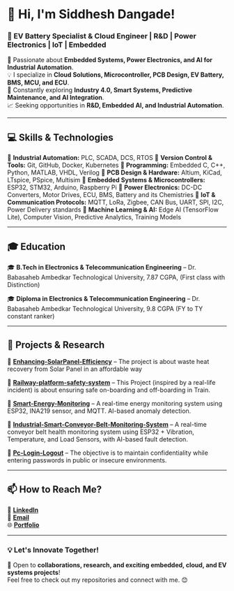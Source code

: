 # 👋 Hi, I'm Siddhesh Dangade!  
### 🚀 EV Battery Specialist & Cloud Engineer | R&D | Power Electronics | IoT | Embedded

🔬 Passionate about **Embedded Systems, Power Electronics, and AI for Industrial Automation**.  
💡 I specialize in **Cloud Solutions, Microcontroller, PCB Design, EV Battery, BMS, MCU, and ECU**.  
🔧 Constantly exploring **Industry 4.0, Smart Systems, Predictive Maintenance, and AI Integration**.  
📈 Seeking opportunities in **R&D, Embedded AI, and Industrial Automation**.  

---

## 💻 **Skills & Technologies**
🔹 **Industrial Automation:** PLC, SCADA, DCS, RTOS
🔹 **Version Control & Tools:** Git, GitHub, Docker, Kubernetes
🔹 **Programming:** Embedded C, C++, Python, MATLAB, VHDL, Verilog
🔹 **PCB Design & Hardware:** Altium, KiCad, LTspice, PSpice, Multisim
🔹 **Embedded Systems & Microcontrollers:** ESP32, STM32, Arduino, Raspberry Pi
🔹 **Power Electronics:** DC-DC Converters, Motor Drives, ECU, BMS, Battery and its Chemistries
🔹 **IoT & Communication Protocols:** MQTT, LoRa, Zigbee, CAN Bus, UART, SPI, I2C, Power Delivery standards
🔹 **Machine Learning & AI:** Edge AI (TensorFlow Lite), Computer Vision, Predictive Analytics, Training Models

---

## 🎓 **Education**  
🎓 **B.Tech in Electronics & Telecommunication Engineering** – Dr. Babasaheb Ambedkar Technological University, 7.87 CGPA, (First class with Distinction)

🎓 **Diploma in Electronics & Telecommunication Engineering** – Dr. Babasaheb Ambedkar Technological University, 9.8 CGPA (FY to TY constant ranker)

---

## 📂 **Projects & Research**  
🔸 [**Enhancing-SolarPanel-Efficiency**](https://github.com/sidortal/Enhancing-SolarPanel-Efficiency) – The project is about waste heat recovery from Solar Panel in an affordable way

🔸 [**Railway-platform-safety-system**](https://github.com/sidortal/Railway-platform-safety-system) – This Project (inspired by a real-life incident) is about ensuring safe on-boarding and off-boarding in Train.

🔸 [**Smart-Energy-Monitoring**](https://github.com/sidortal/-Smart-Energy-Monitoring) – A real-time energy monitoring system using ESP32, INA219 sensor, and MQTT. AI-based anomaly detection.

🔸 [**Industrial-Smart-Conveyor-Belt-Monitoring-System**](https://github.com/sidortal/Industrial-Smart-Conveyor-Belt-Monitoring-System-) – A real-time conveyor belt health monitoring system using ESP32 + Vibration, Temperature, and Load Sensors, with AI-based fault detection.

🔸 [**Pc-Login-Logout**](https://github.com/sidortal/Pc-Login-Logout) – The objective is to maintain confidentiality while entering passwords in public or insecure environments.

---

## 📫 **How to Reach Me?**  
💼 [**LinkedIn**](https://linkedin.com/in/siddheshdangade)  
📧 [**Email**](mailto:dangadesid@gmail.com)  
🌐 [**Portfolio**](https://github.com/sidortal)  

---

### **💡 Let's Innovate Together!**  
🚀 Open to **collaborations, research, and exciting embedded, cloud, and EV systems projects**!  
Feel free to check out my repositories and connect with me. 😊  
